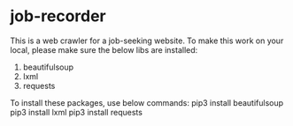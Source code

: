 # job-recorder
This is a web crawler for a job-seeking website.
To make this work on your local, please make sure the below libs are installed:
1. beautifulsoup
2. lxml
3. requests

To install these packages, use below commands: 
pip3 install beautifulsoup
pip3 install lxml
pip3 install requests
